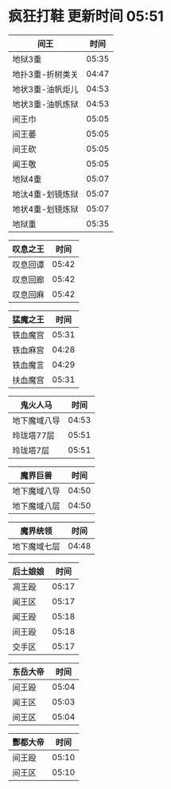 # 疯狂打鞋 更新时间 05:51

| 间王   | 时间    |
|--------|-------|
| 地狱3重 | 05:35 |
| 地扑3重-折树类关 | 04:47 |
| 地状3重-油帆炬儿 | 04:53 |
| 地状3重-油帆炼狱 | 04:53 |
| 间王巾 | 05:05 |
| 间王萎 | 05:05 |
| 间王砍 | 05:05 |
| 闻王敬 | 05:05 |
| 地狱4重 | 05:07 |
| 地汰4重-划镜炼狱 | 05:07 |
| 地状4重-划镜炼狱 | 05:07 |
| 地狱重 | 05:35 |

| 叹息之王   | 时间    |
|--------|-------|
| 叹息回谭 | 05:42 |
| 叹息回廊 | 05:42 |
| 叹息回麻 | 05:42 |

| 猛魔之王   | 时间    |
|--------|-------|
| 铁血魔宫 | 05:31 |
| 铁血麻宫 | 04:28 |
| 铁血魔言 | 04:29 |
| 扶血魔宫 | 05:31 |

| 鬼火人马   | 时间    |
|--------|-------|
| 地下魔域八导 | 04:53 |
| 玲珑塔77层 | 05:51 |
| 玲珑塔7层 | 05:51 |

| 魔界巨兽   | 时间    |
|--------|-------|
| 地下魔域八导 | 04:50 |
| 地下魔域八层 | 04:50 |

| 魔界统领   | 时间    |
|--------|-------|
| 地下魔域七层 | 04:48 |

| 后土娘娘   | 时间    |
|--------|-------|
| 凋王殴 | 05:17 |
| 闻王区 | 05:17 |
| 闻王殴 | 05:18 |
| 间王殴 | 05:18 |
| 交手区 | 05:17 |

| 东岳大帝   | 时间    |
|--------|-------|
| 间王殴 | 05:04 |
| 闻王区 | 05:03 |
| 间王区 | 05:04 |

| 酆都大帝   | 时间    |
|--------|-------|
| 间王殴 | 05:10 |
| 间王区 | 05:10 |